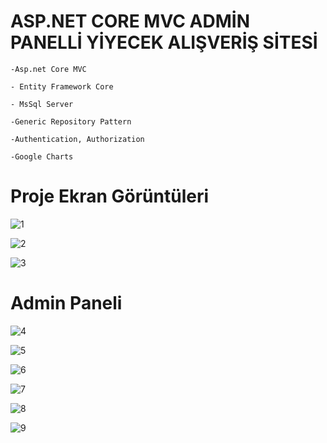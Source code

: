 
# ASP.NET CORE MVC ADMİN PANELLİ YİYECEK ALIŞVERİŞ SİTESİ



    -Asp.net Core MVC

    - Entity Framework Core

    - MsSql Server

    -Generic Repository Pattern 
 
    -Authentication, Authorization
 
    -Google Charts

    


# Proje Ekran Görüntüleri

![1](https://user-images.githubusercontent.com/77534239/236157910-df79def3-224f-4e23-b780-3cb73c0a2b0b.png)


![2](https://user-images.githubusercontent.com/77534239/236158082-830002b3-b73e-45bd-8258-f25191ad5258.png)


![3](https://user-images.githubusercontent.com/77534239/236158167-a92f2347-785f-49f2-804a-f710ba409089.png)



#  Admin Paneli

![4](https://user-images.githubusercontent.com/77534239/236158314-05e607b8-a331-4c48-8f30-47e4fe96fdc7.png)
 




![5](https://user-images.githubusercontent.com/77534239/236158379-b78aac1b-a2e4-4bf3-926d-d450441df164.png)


![6](https://user-images.githubusercontent.com/77534239/236158772-1811a57d-6748-4e80-ab13-3c4aeaa95efc.png)


![7](https://user-images.githubusercontent.com/77534239/236158827-39eb8d3c-8642-463f-9aa1-e9f606e05341.png)


![8](https://user-images.githubusercontent.com/77534239/236158876-5ca68b15-7fc9-4cc7-8b58-0124ab2318d5.png)


![9](https://user-images.githubusercontent.com/77534239/236158933-af3b1985-3d87-4203-9c73-3a3b0f1f07e8.png)


